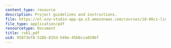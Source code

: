 ```yaml
---
content_type: resource
description: Project guidelines and instructions.
file: https://ol-ocw-studio-app-qa.s3.amazonaws.com/courses/18-06ci-linear-algebra-communications-intensive-spring-2004/95873ef8528b835d549e45b8cca859bf_rs61.pdf
file_type: application/pdf
resourcetype: Document
title: rs61.pdf
uid: 95873ef8-528b-835d-549e-45b8cca859bf
---
```

